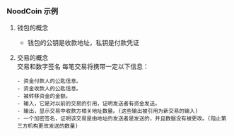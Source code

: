 ### NoodCoin 示例

1. 钱包的概念
    - 钱包的公钥是收款地址，私钥是付款凭证

2. 交易的概念     
    交易和数字签名
    每笔交易将携带一定以下信息：

       - 资金付款人的公匙信息。
       - 资金收款人的公匙信息。
       - 被转移资金的金额。
       - 输入，它是对以前的交易的引用，证明发送者有资金发送。
       - 输出，显示交易中收款方相关地址数量。(这些输出被引用为新交易的输入)
       - 一个加密签名，证明该交易是由地址的发送者是发送的，并且数据没有被更改。(阻止第三方机构更改发送的数量)